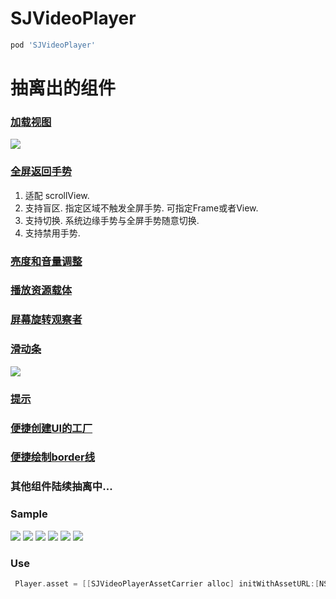 # SJVideoPlayer
```ruby
pod 'SJVideoPlayer' 
```

# 抽离出的组件
### [加载视图](https://github.com/changsanjiang/SJLoadingView)
<img src="https://github.com/changsanjiang/SJVideoPlayer/blob/master/SJVideoPlayerProject/SJVideoPlayerProject/loading.gif" />

### [全屏返回手势](https://github.com/changsanjiang/SJFullscreenPopGesture)<br/>
1. 适配 scrollView.
2. 支持盲区. 指定区域不触发全屏手势. 可指定Frame或者View.
3. 支持切换. 系统边缘手势与全屏手势随意切换.
4. 支持禁用手势.

### [亮度和音量调整](https://github.com/changsanjiang/SJVolBrigControl)

### [播放资源载体](https://github.com/changsanjiang/SJVideoPlayerAssetCarrier)

### [屏幕旋转观察者](https://github.com/changsanjiang/SJOrentationObserver)

### [滑动条](https://github.com/changsanjiang/SJSlider)
<img src="https://github.com/changsanjiang/SJVideoPlayer/blob/master/SJVideoPlayerProject/SJVideoPlayerProject/slider.gif" />

### [提示](https://github.com/changsanjiang/SJPrompt)

### [便捷创建UI的工厂](https://github.com/changsanjiang/SJUIFactory)

### [便捷绘制border线](https://github.com/changsanjiang/SJBorderLineView)

### 其他组件陆续抽离中...

### Sample

<img src="https://github.com/changsanjiang/SJVideoPlayer/blob/master/SJVideoPlayerProject/SJVideoPlayerProject/IMG_0472.PNG" />
<img src="https://github.com/changsanjiang/SJVideoPlayer/blob/master/SJVideoPlayerProject/SJVideoPlayerProject/IMG_0473.PNG" />
<img src="https://github.com/changsanjiang/SJVideoPlayer/blob/master/SJVideoPlayerProject/SJVideoPlayerProject/IMG_0478.PNG" />
<img src="https://github.com/changsanjiang/SJVideoPlayer/blob/master/SJVideoPlayerProject/SJVideoPlayerProject/IMG_0479.PNG" />
<img src="https://github.com/changsanjiang/SJVideoPlayer/blob/master/SJVideoPlayerProject/SJVideoPlayerProject/IMG_0480.PNG" />
<img src="https://github.com/changsanjiang/SJVideoPlayer/blob/master/SJVideoPlayerProject/SJVideoPlayerProject/IMG_0481.PNG" />


### Use
```Objective-C
 Player.asset = [[SJVideoPlayerAssetCarrier alloc] initWithAssetURL:[NSURL URLWithString:@"http://....."] beginTime:10];
```
